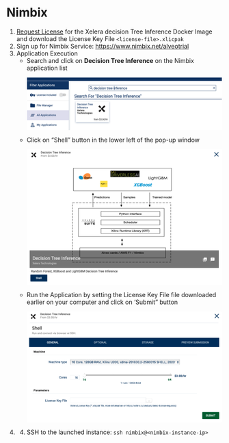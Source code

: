 # Nimbix


1. [Request License](https://xelera.io/product/demo-license-requests) for the Xelera decision Tree Inference Docker Image and download the License Key File `<license-file>.xlicpak`
2. Sign up for Nimbix Service: https://www.nimbix.net/alveotrial
3. Application Execution
    * Search and click on **Decision Tree Inference** on the Nimbix application list
        <p align="center">
        <img src="images/nimbix0.png" align="middle" width="500"/>
        </p>
    * Click on “Shell” button in the lower left of the pop-up window
        <p align="center">
        <img src="images/nimbix1.png" align="middle" width="500"/>
        </p>
    * Run the Application by setting the License Key File file downloaded earlier on your computer and click on ‘Submit” button
        <p align="center">
        <img src="images/nimbix2.png" align="middle" width="500"/>
        </p>
4. 4. SSH to the launched instance: `ssh nimbix@<nimbix-instance-ip>`
